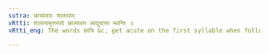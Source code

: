 ```yaml
---
sutra: छात्र्यादयः शालायाम्
vRtti: शालायामुत्तरपदे छात्र्यादय आद्युदात्ता भवन्ति ॥
vRtti_eng: The words छात्रि &c, get acute on the first syllable when followed by the word शाला ॥

---
```

